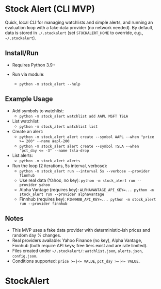 Stock Alert (CLI MVP)
=====================

Quick, local CLI for managing watchlists and simple alerts, and running an evaluation loop with a fake data provider (no network needed). By default, data is stored in `./.stockalert` (set `STOCKALERT_HOME` to override, e.g., `~/.stockalert`).

Install/Run
-----------

- Requires Python 3.9+
- Run via module:

  - `python -m stock_alert --help`

Example Usage
-------------

- Add symbols to watchlist:
  - `python -m stock_alert watchlist add AAPL MSFT TSLA`
- List watchlist:
  - `python -m stock_alert watchlist list`
- Create an alert:
  - `python -m stock_alert alert create --symbol AAPL --when "price >= 200" --name aapl-200`
  - `python -m stock_alert alert create --symbol TSLA --when "pct_day <= -3" --name tsla-drop`
- List alerts:
  - `python -m stock_alert alerts`
- Run the loop (2 iterations, 5s interval, verbose):
  - `python -m stock_alert run --interval 5s --verbose --provider finnhub`
  - Use real data (Yahoo, no key): `python -m stock_alert run --provider yahoo`
  - Alpha Vantage (requires key): `ALPHAVANTAGE_API_KEY=... python -m stock_alert run --provider alphavantage`
  - Finnhub (requires key): `FINNHUB_API_KEY=... python -m stock_alert run --provider finnhub`

Notes
-----

- This MVP uses a fake data provider with deterministic-ish prices and random day % changes.
- Real providers available: Yahoo Finance (no key), Alpha Vantage, Finnhub (both require API keys; free tiers exist and are rate limited).
- Files created under `~/.stockalert/`: `watchlist.json`, `alerts.json`, `config.json`.
- Conditions supported: `price >=|<= VALUE`, `pct_day >=|<= VALUE`.
# StockAlert
